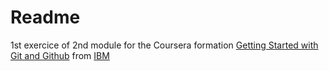 # Readme
1st exercice of 2nd module for the Coursera formation [Getting Started with Git and Github](https://www.coursera.org/learn/getting-started-with-git-and-github) from [IBM](https://www.coursera.org/partners/ibm-skills-network)
